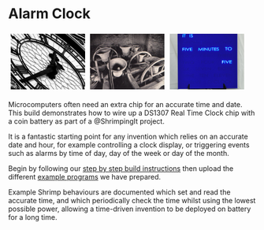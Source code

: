 # Alarm Clock

<section>
<img src="theme/8180682507_8b5d19ae14_o_credit_antonio_thomas.jpg" style="margin:1%;width:30%"/><img src="theme/bells_credit_malcolmguite.jpg" style="margin:1%;width:30%"/><img src="theme/1_CobaltClock_credit_dougsclocks.jpg" style="margin:1%;width:30%"/>
</section>

Microcomputers often need an extra chip for an accurate time and date. This build demonstrates how to wire up a DS1307 Real Time Clock chip with a coin battery as part of a @ShrimpingIt project.

It is a fantastic starting point for any invention which relies on an accurate date and hour, for example controlling a clock display, or triggering events such as alarms by time of day, day of the week or day of the month.

Begin by following our [step by step build instructions](build.html) then upload the different [example programs](program.html) we have prepared. 

Example Shrimp behaviours are documented which set and read the accurate time, and which periodically check the time whilst using the lowest possible power, allowing a time-driven invention to be deployed on battery for a long time.